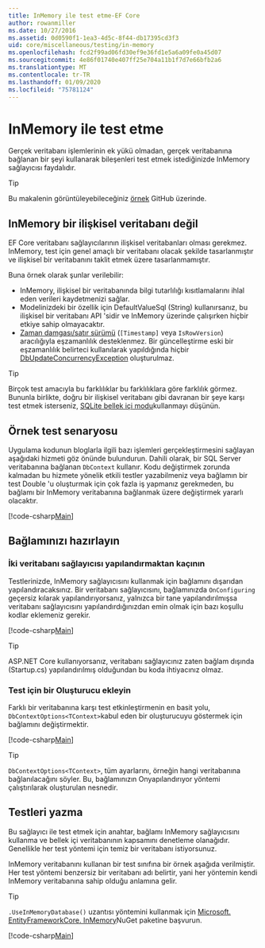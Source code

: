 ```yaml
---
title: InMemory ile test etme-EF Core
author: rowanmiller
ms.date: 10/27/2016
ms.assetid: 0d0590f1-1ea3-4d5c-8f44-db17395cd3f3
uid: core/miscellaneous/testing/in-memory
ms.openlocfilehash: fcd2f99ad06fd30ef9e36fd1e5a6a09fe0a45d07
ms.sourcegitcommit: 4e86f01740e407ff25e704a11b1f7d7e66bfb2a6
ms.translationtype: MT
ms.contentlocale: tr-TR
ms.lasthandoff: 01/09/2020
ms.locfileid: "75781124"
---
```

# <a name="testing-with-inmemory"></a>InMemory ile test etme

Gerçek veritabanı işlemlerinin ek yükü olmadan, gerçek veritabanına bağlanan bir şeyi kullanarak bileşenleri test etmek istediğinizde InMemory sağlayıcısı faydalıdır.

> [!TIP]  
> Bu makalenin görüntüleyebileceğiniz [örnek](https://github.com/aspnet/EntityFramework.Docs/tree/master/samples/core/Miscellaneous/Testing) GitHub üzerinde.

## <a name="inmemory-is-not-a-relational-database"></a>InMemory bir ilişkisel veritabanı değil

EF Core veritabanı sağlayıcılarının ilişkisel veritabanları olması gerekmez. InMemory, test için genel amaçlı bir veritabanı olacak şekilde tasarlanmıştır ve ilişkisel bir veritabanını taklit etmek üzere tasarlanmamıştır.

Buna örnek olarak şunlar verilebilir:

* InMemory, ilişkisel bir veritabanında bilgi tutarlılığı kısıtlamalarını ihlal eden verileri kaydetmenizi sağlar.
* Modelinizdeki bir özellik için DefaultValueSql (String) kullanırsanız, bu ilişkisel bir veritabanı API 'sidir ve InMemory üzerinde çalışırken hiçbir etkiye sahip olmayacaktır.
* [Zaman damgası/satır sürümü](xref:core/modeling/concurrency#timestamprowversion) (`[Timestamp]` veya `IsRowVersion`) aracılığıyla eşzamanlılık desteklenmez. Bir güncelleştirme eski bir eşzamanlılık belirteci kullanılarak yapıldığında hiçbir [DbUpdateConcurrencyException](https://docs.microsoft.com/dotnet/api/microsoft.entityframeworkcore.dbupdateconcurrencyexception) oluşturulmaz.

> [!TIP]  
> Birçok test amacıyla bu farklılıklar bu farklılıklara göre farklılık görmez. Bununla birlikte, doğru bir ilişkisel veritabanı gibi davranan bir şeye karşı test etmek isterseniz, [SQLite bellek içi modu](sqlite.md)kullanmayı düşünün.

## <a name="example-testing-scenario"></a>Örnek test senaryosu

Uygulama kodunun bloglarla ilgili bazı işlemleri gerçekleştirmesini sağlayan aşağıdaki hizmeti göz önünde bulundurun. Dahili olarak, bir SQL Server veritabanına bağlanan `DbContext` kullanır. Kodu değiştirmek zorunda kalmadan bu hizmete yönelik etkili testler yazabilmeniz veya bağlamın bir test Double 'u oluşturmak için çok fazla iş yapmanız gerekmeden, bu bağlamı bir InMemory veritabanına bağlanmak üzere değiştirmek yararlı olacaktır.

[!code-csharp[Main](../../../../samples/core/Miscellaneous/Testing/BusinessLogic/BlogService.cs)]

## <a name="get-your-context-ready"></a>Bağlamınızı hazırlayın

### <a name="avoid-configuring-two-database-providers"></a>İki veritabanı sağlayıcısı yapılandırmaktan kaçının

Testlerinizde, InMemory sağlayıcısını kullanmak için bağlamını dışarıdan yapılandıracaksınız. Bir veritabanı sağlayıcısını, bağlamınızda `OnConfiguring` geçersiz kılarak yapılandırıyorsanız, yalnızca bir tane yapılandırılmışsa veritabanı sağlayıcısını yapılandırdığınızdan emin olmak için bazı koşullu kodlar eklemeniz gerekir.

[!code-csharp[Main](../../../../samples/core/Miscellaneous/Testing/BusinessLogic/BloggingContext.cs#OnConfiguring)]

> [!TIP]  
> ASP.NET Core kullanıyorsanız, veritabanı sağlayıcınız zaten bağlam dışında (Startup.cs) yapılandırılmış olduğundan bu koda ihtiyacınız olmaz.

### <a name="add-a-constructor-for-testing"></a>Test için bir Oluşturucu ekleyin

Farklı bir veritabanına karşı test etkinleştirmenin en basit yolu, `DbContextOptions<TContext>`kabul eden bir oluşturucuyu göstermek için bağlamını değiştirmektir.

[!code-csharp[Main](../../../../samples/core/Miscellaneous/Testing/BusinessLogic/BloggingContext.cs#Constructors)]

> [!TIP]  
> `DbContextOptions<TContext>`, tüm ayarlarını, örneğin hangi veritabanına bağlanılacağını söyler. Bu, bağlamınızın Onyapılandırıyor yöntemi çalıştırılarak oluşturulan nesnedir.

## <a name="writing-tests"></a>Testleri yazma

Bu sağlayıcı ile test etmek için anahtar, bağlamı InMemory sağlayıcısını kullanma ve bellek içi veritabanının kapsamını denetleme olanağıdır. Genellikle her test yöntemi için temiz bir veritabanı istiyorsunuz.

InMemory veritabanını kullanan bir test sınıfına bir örnek aşağıda verilmiştir. Her test yöntemi benzersiz bir veritabanı adı belirtir, yani her yöntemin kendi InMemory veritabanına sahip olduğu anlamına gelir.

>[!TIP]
> `.UseInMemoryDatabase()` uzantısı yöntemini kullanmak için [Microsoft. EntityFrameworkCore. InMemory](https://www.nuget.org/packages/Microsoft.EntityFrameworkCore.InMemory/)NuGet paketine başvurun.

[!code-csharp[Main](../../../../samples/core/Miscellaneous/Testing/TestProject/InMemory/BlogServiceTests.cs)]

